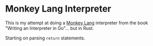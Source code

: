 # Monkey Lang Interpreter
This is my attempt at doing a [Monkey Lang](monkeylang.org) interpreter from the book "Writing an Interpreter in Go"... but in Rust.


Starting on parsing `return` statements.
